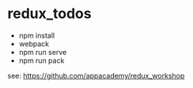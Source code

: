 # redux_todos

- npm install
- webpack
- npm run serve
- npm run pack


see: https://github.com/appacademy/redux_workshop
